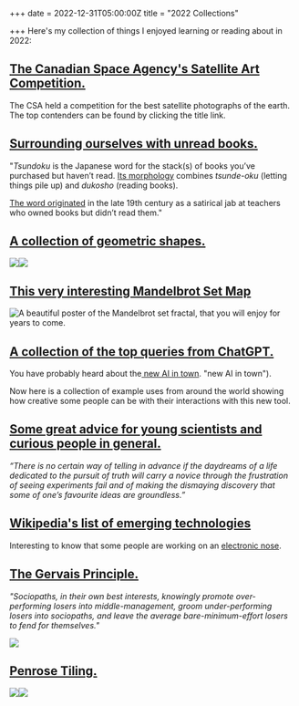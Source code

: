 +++
date = 2022-12-31T05:00:00Z
title = "2022 Collections"

+++
Here's my collection of things I enjoyed learning or reading about in 2022:

## [The Canadian Space Agency's Satellite Art Competition.](https://www.asc-csa.gc.ca/eng/satellites/earth-observation/satelliteart/default.asp)

The CSA held a competition for the best satellite photographs of the earth. The top contenders can be found by clicking the title link.

## [Surrounding ourselves with unread books.](https://bigthink.com/neuropsych/do-i-own-too-many-books/#Echobox=1659313490)

"_Tsundoku_ is the Japanese word for the stack(s) of books you’ve purchased but haven’t read. [Its morphology](https://bigthink.com/culture-religion/7-best-japanese-words?rebelltitem=6#rebelltitem6) combines _tsunde-oku_ (letting things pile up) and _dukosho_ (reading books).

[The word originated](https://www.bbc.com/news/world-44981013) in the late 19th century as a satirical jab at teachers who owned books but didn’t read them."

## [A collection of geometric shapes.](https://www.ics.uci.edu/\~eppstein/junkyard/topic.html)

![](/uploads/fractal-circles.gif)![](/uploads/hecatohedron.gif)

## [This very interesting Mandelbrot Set Map](https://www.mandelmap.com/)

![A beautiful poster of the Mandelbrot set fractal, that you will enjoy for years to come.](https://images.squarespace-cdn.com/content/v1/56b990b659827eedd59aeb7a/1470413508413-NF9SATN25UD2GQOUHNL9/Mandelbrot_Poster.jpg?format=1000w)

## [A collection of the top queries from ChatGPT.](https://www.learngpt.com/)

You have probably heard about the[ new AI in town](https://hbr.org/2022/12/chatgpt-is-a-tipping-point-for-ai). "new AI in town").

Now here is a collection of example uses from around the world showing how creative some people can be with their interactions with this new tool.

## [Some great advice for young scientists and curious people in general.](https://fs.blog/advice-for-young-scientists/)

_“There is no certain way of telling in advance if the daydreams of a life dedicated to the pursuit of truth will carry a novice through the frustration of seeing experiments fail and of making the dismaying discovery that some of one’s favourite ideas are groundless.”_

## [Wikipedia's list of emerging technologies](https://en.m.wikipedia.org/wiki/List_of_emerging_technologies "wiki")

Interesting to know that some people are working on an [electronic nose](https://en.m.wikipedia.org/wiki/Electronic_nose "Electronic Nose").

## [The Gervais Principle.](https://www.ribbonfarm.com/2009/10/07/the-gervais-principle-or-the-office-according-to-the-office/ "GervaisPrinciple")

_"Sociopaths, in their own best interests, knowingly promote over-performing losers into middle-management, groom under-performing losers into sociopaths, and leave the average bare-minimum-effort losers to fend for themselves."_

![](/uploads/hughmcleodcompanyhierarchy.jpg)

## [Penrose Tiling.](https://en.m.wikipedia.org/wiki/Penrose_tiling "PenTiling")

![](/uploads/1024px-penrose_tiling_-p1-svg.png)![](/uploads/penrose_p3_deflations.gif)
